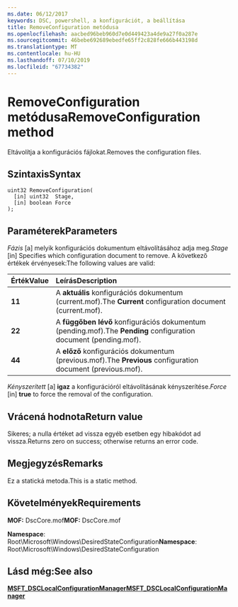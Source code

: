 ```yaml
---
ms.date: 06/12/2017
keywords: DSC, powershell, a konfigurációt, a beállítása
title: RemoveConfiguration metódusa
ms.openlocfilehash: aacbed96beb960d7e0d449423a4de9a27f0a287e
ms.sourcegitcommit: 46bebe692689ebedfe65ff2c828fe666b443198d
ms.translationtype: MT
ms.contentlocale: hu-HU
ms.lasthandoff: 07/10/2019
ms.locfileid: "67734382"
---
```

# <a name="removeconfiguration-method"></a><span data-ttu-id="9cd27-103">RemoveConfiguration metódusa</span><span class="sxs-lookup"><span data-stu-id="9cd27-103">RemoveConfiguration method</span></span>

<span data-ttu-id="9cd27-104">Eltávolítja a konfigurációs fájlokat.</span><span class="sxs-lookup"><span data-stu-id="9cd27-104">Removes the configuration files.</span></span>

## <a name="syntax"></a><span data-ttu-id="9cd27-105">Szintaxis</span><span class="sxs-lookup"><span data-stu-id="9cd27-105">Syntax</span></span>

```mof
uint32 RemoveConfiguration(
  [in] uint32  Stage,
  [in] boolean Force
);
```

## <a name="parameters"></a><span data-ttu-id="9cd27-106">Paraméterek</span><span class="sxs-lookup"><span data-stu-id="9cd27-106">Parameters</span></span>

<span data-ttu-id="9cd27-107">*Fázis* \[a\] melyik konfigurációs dokumentum eltávolításához adja meg.</span><span class="sxs-lookup"><span data-stu-id="9cd27-107">*Stage* \[in\] Specifies which configuration document to remove.</span></span> <span data-ttu-id="9cd27-108">A következő értékek érvényesek:</span><span class="sxs-lookup"><span data-stu-id="9cd27-108">The following values are valid:</span></span>

|<span data-ttu-id="9cd27-109">Érték</span><span class="sxs-lookup"><span data-stu-id="9cd27-109">Value</span></span> |<span data-ttu-id="9cd27-110">Leírás</span><span class="sxs-lookup"><span data-stu-id="9cd27-110">Description</span></span> |
|:--- |:---|
|<span data-ttu-id="9cd27-111">**1**</span><span class="sxs-lookup"><span data-stu-id="9cd27-111">**1**</span></span> | <span data-ttu-id="9cd27-112">A **aktuális** konfigurációs dokumentum (current.mof).</span><span class="sxs-lookup"><span data-stu-id="9cd27-112">The **Current** configuration document (current.mof).</span></span> |
|<span data-ttu-id="9cd27-113">**2**</span><span class="sxs-lookup"><span data-stu-id="9cd27-113">**2**</span></span> | <span data-ttu-id="9cd27-114">A **függőben lévő** konfigurációs dokumentum (pending.mof).</span><span class="sxs-lookup"><span data-stu-id="9cd27-114">The **Pending** configuration document (pending.mof).</span></span>  |
|<span data-ttu-id="9cd27-115">**4**</span><span class="sxs-lookup"><span data-stu-id="9cd27-115">**4**</span></span> | <span data-ttu-id="9cd27-116">A **előző** konfigurációs dokumentum (previous.mof).</span><span class="sxs-lookup"><span data-stu-id="9cd27-116">The **Previous** configuration document (previous.mof).</span></span> |

<span data-ttu-id="9cd27-117">*Kényszerített* \[a\] **igaz** a konfigurációról eltávolításának kényszerítése.</span><span class="sxs-lookup"><span data-stu-id="9cd27-117">*Force* \[in\] **true** to force the removal of the configuration.</span></span>

## <a name="return-value"></a><span data-ttu-id="9cd27-118">Vrácená hodnota</span><span class="sxs-lookup"><span data-stu-id="9cd27-118">Return value</span></span>

<span data-ttu-id="9cd27-119">Sikeres; a nulla értéket ad vissza egyéb esetben egy hibakódot ad vissza.</span><span class="sxs-lookup"><span data-stu-id="9cd27-119">Returns zero on success; otherwise returns an error code.</span></span>

## <a name="remarks"></a><span data-ttu-id="9cd27-120">Megjegyzés</span><span class="sxs-lookup"><span data-stu-id="9cd27-120">Remarks</span></span>

<span data-ttu-id="9cd27-121">Ez a statická metoda.</span><span class="sxs-lookup"><span data-stu-id="9cd27-121">This is a static method.</span></span>

## <a name="requirements"></a><span data-ttu-id="9cd27-122">Követelmények</span><span class="sxs-lookup"><span data-stu-id="9cd27-122">Requirements</span></span>

<span data-ttu-id="9cd27-123">**MOF:** DscCore.mof</span><span class="sxs-lookup"><span data-stu-id="9cd27-123">**MOF:** DscCore.mof</span></span>

<span data-ttu-id="9cd27-124">**Namespace**: Root\Microsoft\Windows\DesiredStateConfiguration</span><span class="sxs-lookup"><span data-stu-id="9cd27-124">**Namespace**: Root\Microsoft\Windows\DesiredStateConfiguration</span></span>

## <a name="see-also"></a><span data-ttu-id="9cd27-125">Lásd még:</span><span class="sxs-lookup"><span data-stu-id="9cd27-125">See also</span></span>

[<span data-ttu-id="9cd27-126">**MSFT_DSCLocalConfigurationManager**</span><span class="sxs-lookup"><span data-stu-id="9cd27-126">**MSFT_DSCLocalConfigurationManager**</span></span>](msft-dsclocalconfigurationmanager.md)
